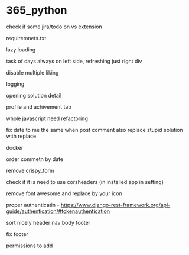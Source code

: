 # 365_python

check if some jira/todo on vs extension

requiremnets.txt

lazy loading

task of days always on left side, refreshing just right div

disable multiple liking

logging

opening solution detail

profile and achivement tab

whole javascript need refactoring

fix date to me the same when post comment also replace stupid solution with replace

docker

order commetn by date

remove crispy_form

check if it is need to use corsheaders (in installed app in setting)

remove font awesome and replace by your icon

proper authenticatin - https://www.django-rest-framework.org/api-guide/authentication/#tokenauthentication

sort nicely header nav body footer

fix footer

permissions to add